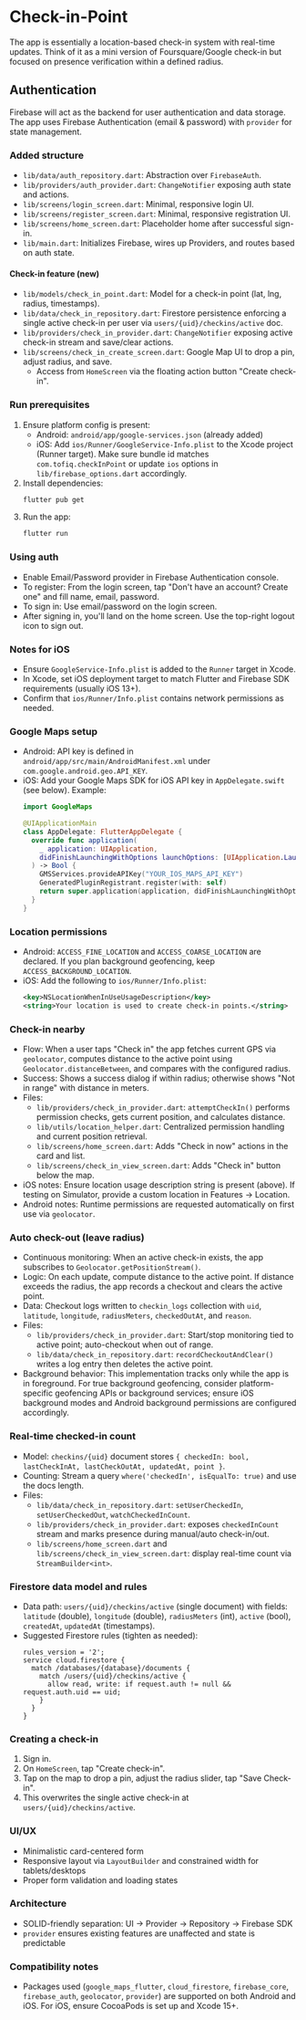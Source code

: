 # Check-in-Point
The app is essentially a location-based check-in system with real-time updates. Think of it as a mini version of Foursquare/Google check-in but focused on presence verification within a defined radius.

## Authentication
Firebase will act as the backend for user authentication and data storage. The app uses Firebase Authentication (email & password) with `provider` for state management.

### Added structure
- `lib/data/auth_repository.dart`: Abstraction over `FirebaseAuth`.
- `lib/providers/auth_provider.dart`: `ChangeNotifier` exposing auth state and actions.
- `lib/screens/login_screen.dart`: Minimal, responsive login UI.
- `lib/screens/register_screen.dart`: Minimal, responsive registration UI.
- `lib/screens/home_screen.dart`: Placeholder home after successful sign-in.
- `lib/main.dart`: Initializes Firebase, wires up Providers, and routes based on auth state.
  
#### Check-in feature (new)
- `lib/models/check_in_point.dart`: Model for a check-in point (lat, lng, radius, timestamps).
- `lib/data/check_in_repository.dart`: Firestore persistence enforcing a single active check-in per user via `users/{uid}/checkins/active` doc.
- `lib/providers/check_in_provider.dart`: `ChangeNotifier` exposing active check-in stream and save/clear actions.
- `lib/screens/check_in_create_screen.dart`: Google Map UI to drop a pin, adjust radius, and save.
  - Access from `HomeScreen` via the floating action button "Create check-in".

### Run prerequisites
1. Ensure platform config is present:
   - Android: `android/app/google-services.json` (already added)
   - iOS: Add `ios/Runner/GoogleService-Info.plist` to the Xcode project (Runner target). Make sure bundle id matches `com.tofiq.checkInPoint` or update `ios` options in `lib/firebase_options.dart` accordingly.
2. Install dependencies:
   ```bash
   flutter pub get
   ```
3. Run the app:
   ```bash
   flutter run
   ```

### Using auth
- Enable Email/Password provider in Firebase Authentication console.
- To register: From the login screen, tap "Don't have an account? Create one" and fill name, email, password.
- To sign in: Use email/password on the login screen.
- After signing in, you'll land on the home screen. Use the top-right logout icon to sign out.

### Notes for iOS
- Ensure `GoogleService-Info.plist` is added to the `Runner` target in Xcode.
- In Xcode, set iOS deployment target to match Flutter and Firebase SDK requirements (usually iOS 13+).
- Confirm that `ios/Runner/Info.plist` contains network permissions as needed.

### Google Maps setup
- Android: API key is defined in `android/app/src/main/AndroidManifest.xml` under `com.google.android.geo.API_KEY`.
- iOS: Add your Google Maps SDK for iOS API key in `AppDelegate.swift` (see below). Example:
  ```swift
  import GoogleMaps

  @UIApplicationMain
  class AppDelegate: FlutterAppDelegate {
    override func application(
      _ application: UIApplication,
      didFinishLaunchingWithOptions launchOptions: [UIApplication.LaunchOptionsKey: Any]?
    ) -> Bool {
      GMSServices.provideAPIKey("YOUR_IOS_MAPS_API_KEY")
      GeneratedPluginRegistrant.register(with: self)
      return super.application(application, didFinishLaunchingWithOptions: launchOptions)
    }
  }
  ```

### Location permissions
- Android: `ACCESS_FINE_LOCATION` and `ACCESS_COARSE_LOCATION` are declared. If you plan background geofencing, keep `ACCESS_BACKGROUND_LOCATION`.
- iOS: Add the following to `ios/Runner/Info.plist`:
  ```xml
  <key>NSLocationWhenInUseUsageDescription</key>
  <string>Your location is used to create check-in points.</string>
  ```

### Check-in nearby
- Flow: When a user taps "Check in" the app fetches current GPS via `geolocator`, computes distance to the active point using `Geolocator.distanceBetween`, and compares with the configured radius.
- Success: Shows a success dialog if within radius; otherwise shows "Not in range" with distance in meters.
- Files:
  - `lib/providers/check_in_provider.dart`: `attemptCheckIn()` performs permission checks, gets current position, and calculates distance.
  - `lib/utils/location_helper.dart`: Centralized permission handling and current position retrieval.
  - `lib/screens/home_screen.dart`: Adds "Check in now" actions in the card and list.
  - `lib/screens/check_in_view_screen.dart`: Adds "Check in" button below the map.
- iOS notes: Ensure location usage description string is present (above). If testing on Simulator, provide a custom location in Features → Location.
- Android notes: Runtime permissions are requested automatically on first use via `geolocator`.

### Auto check-out (leave radius)
- Continuous monitoring: When an active check-in exists, the app subscribes to `Geolocator.getPositionStream()`.
- Logic: On each update, compute distance to the active point. If distance exceeds the radius, the app records a checkout and clears the active point.
- Data: Checkout logs written to `checkin_logs` collection with `uid`, `latitude`, `longitude`, `radiusMeters`, `checkedOutAt`, and `reason`.
- Files:
  - `lib/providers/check_in_provider.dart`: Start/stop monitoring tied to active point; auto-checkout when out of range.
  - `lib/data/check_in_repository.dart`: `recordCheckoutAndClear()` writes a log entry then deletes the active point.
- Background behavior: This implementation tracks only while the app is in foreground. For true background geofencing, consider platform-specific geofencing APIs or background services; ensure iOS background modes and Android background permissions are configured accordingly.

### Real-time checked-in count
- Model: `checkins/{uid}` document stores `{ checkedIn: bool, lastCheckInAt, lastCheckOutAt, updatedAt, point }`.
- Counting: Stream a query `where('checkedIn', isEqualTo: true)` and use the docs length.
- Files:
  - `lib/data/check_in_repository.dart`: `setUserCheckedIn`, `setUserCheckedOut`, `watchCheckedInCount`.
  - `lib/providers/check_in_provider.dart`: exposes `checkedInCount` stream and marks presence during manual/auto check-in/out.
  - `lib/screens/home_screen.dart` and `lib/screens/check_in_view_screen.dart`: display real-time count via `StreamBuilder<int>`.

### Firestore data model and rules
- Data path: `users/{uid}/checkins/active` (single document) with fields: `latitude` (double), `longitude` (double), `radiusMeters` (int), `active` (bool), `createdAt`, `updatedAt` (timestamps).
- Suggested Firestore rules (tighten as needed):
  ```
  rules_version = '2';
  service cloud.firestore {
    match /databases/{database}/documents {
      match /users/{uid}/checkins/active {
        allow read, write: if request.auth != null && request.auth.uid == uid;
      }
    }
  }
  ```

### Creating a check-in
1. Sign in.
2. On `HomeScreen`, tap "Create check-in".
3. Tap on the map to drop a pin, adjust the radius slider, tap "Save Check-in".
4. This overwrites the single active check-in at `users/{uid}/checkins/active`.

### UI/UX
- Minimalistic card-centered form
- Responsive layout via `LayoutBuilder` and constrained width for tablets/desktops
- Proper form validation and loading states

### Architecture
- SOLID-friendly separation: UI → Provider → Repository → Firebase SDK
- `provider` ensures existing features are unaffected and state is predictable

### Compatibility notes
- Packages used (`google_maps_flutter`, `cloud_firestore`, `firebase_core`, `firebase_auth`, `geolocator`, `provider`) are supported on both Android and iOS. For iOS, ensure CocoaPods is set up and Xcode 15+.